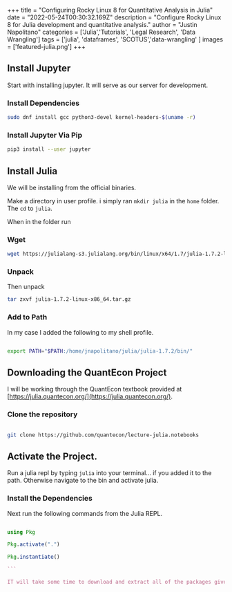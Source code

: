 +++
title =  "Configuring Rocky Linux 8 for Quantitative Analysis in Julia"
date = "2022-05-24T00:30:32.169Z"
description = "Configure Rocky Linux 8 for Julia development and quantitative analysis."
author = "Justin Napolitano"
categories = ['Julia','Tutorials', 'Legal Research', 'Data Wrangling']
tags = ['julia', 'dataframes', 'SCOTUS','data-wrangling' ]
images = ['featured-julia.png']
+++

## Install Jupyter

Start with installing jupyter.  It will serve as our server for development.  

### Install Dependencies

```bash
sudo dnf install gcc python3-devel kernel-headers-$(uname -r)
```

### Install Jupyter Via Pip

```bash
pip3 install --user jupyter
```

## Install Julia

We will be installing from the official binaries.  

Make a directory in user profile.  i simply ran `mkdir julia` in the `home` folder.  The `cd` to `julia`.  

When in the folder run 

### Wget 

```bash
wget https://julialang-s3.julialang.org/bin/linux/x64/1.7/julia-1.7.2-linux-x86_64.tar.gz

```

### Unpack
Then unpack 

``` bash
tar zxvf julia-1.7.2-linux-x86_64.tar.gz
```


### Add to Path

In my case I added the following to my shell profile.  

```bash

export PATH="$PATH:/home/jnapolitano/julia/julia-1.7.2/bin/"

```

##  Downloading the QuantEcon Project

I will be working through the QuantEcon textbook provided at [https://julia.quantecon.org/](https://julia.quantecon.org/).

### Clone the repository 

``` bash

git clone https://github.com/quantecon/lecture-julia.notebooks

```

## Activate the Project.

Run a julia repl by typing `julia` into your terminal... if you added it to the path.  Otherwise navigate to the bin and activate julia.  



### Install the Dependencies

Next run the following commands from the Julia REPL.  



````julia

using Pkg

Pkg.activate(".")

Pkg.instantiate()

```

IT will take some time to download and extract all of the packages give it time.  


